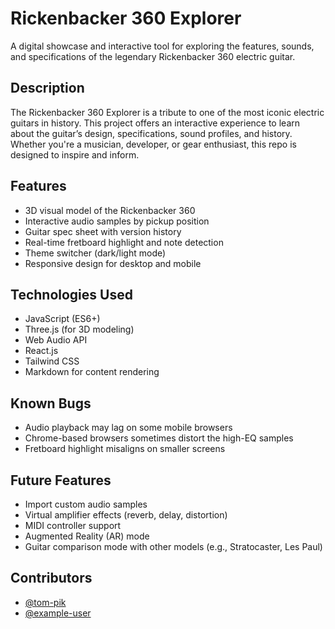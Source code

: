 # Rickenbacker 360 Explorer

A digital showcase and interactive tool for exploring the features, sounds, and specifications of the legendary Rickenbacker 360 electric guitar.

## Description

The Rickenbacker 360 Explorer is a tribute to one of the most iconic electric guitars in history. This project offers an interactive experience to learn about the guitar’s design, specifications, sound profiles, and history. Whether you're a musician, developer, or gear enthusiast, this repo is designed to inspire and inform.

## Features

- 3D visual model of the Rickenbacker 360
- Interactive audio samples by pickup position
- Guitar spec sheet with version history
- Real-time fretboard highlight and note detection
- Theme switcher (dark/light mode)
- Responsive design for desktop and mobile

## Technologies Used

- JavaScript (ES6+)
- Three.js (for 3D modeling)
- Web Audio API
- React.js
- Tailwind CSS
- Markdown for content rendering

## Known Bugs

- Audio playback may lag on some mobile browsers
- Chrome-based browsers sometimes distort the high-EQ samples
- Fretboard highlight misaligns on smaller screens

## Future Features

- Import custom audio samples
- Virtual amplifier effects (reverb, delay, distortion)
- MIDI controller support
- Augmented Reality (AR) mode
- Guitar comparison mode with other models (e.g., Stratocaster, Les Paul)

## Contributors

- [@tom-pik](https://github.com/tom-pik)
- [@example-user](https://github.com/example-user)
